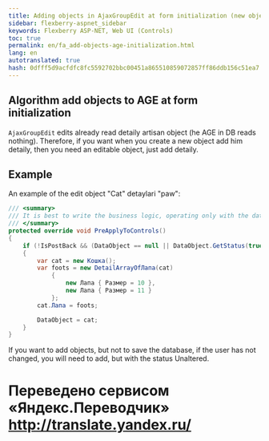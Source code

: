 ```yaml
--- 
title: Adding objects in AjaxGroupEdit at form initialization (new object) 
sidebar: flexberry-aspnet_sidebar 
keywords: Flexberry ASP-NET, Web UI (Controls) 
toc: true 
permalink: en/fa_add-objects-age-initialization.html 
lang: en 
autotranslated: true 
hash: 0dfff5d9acfdfc8fc5592702bbc00451a865510859072857ff86ddb156c51ea7 
--- 
```


## Algorithm add objects to AGE at form initialization 

`AjaxGroupEdit` edits already read detaily artisan object (he AGE in DB reads nothing). Therefore, if you want when you create a new object add him detaily, then you need an editable object, just add detaily. 

## Example 

An example of the edit object "Cat" detaylari "paw": 

```csharp
/// <summary> 
/// It is best to write the business logic, operating only with the data object 
/// </summary> 
protected override void PreApplyToControls()
{
    if (!IsPostBack && (DataObject == null || DataObject.GetStatus(true) == ObjectStatus.Created))
    {
        var cat = new Кошка();
        var foots = new DetailArrayOfЛапа(cat)
            {
                new Лапа { Размер = 10 }, 
                new Лапа { Размер = 11 }
            };
        cat.Лапа = foots;

        DataObject = cat;
    }
}
``` 

If you want to add objects, but not to save the database, if the user has not changed, you will need to add, but with the status Unaltered. 



 # Переведено сервисом «Яндекс.Переводчик» http://translate.yandex.ru/